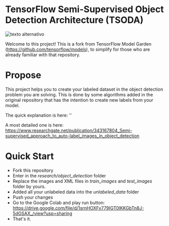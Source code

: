 # TensorFlow Semi-Supervised Object Detection Architecture (TSODA)

![texto alternativo](https://live.staticflickr.com/65535/50145046206_7231a8332c_b.jpg)

Welcome to this project! This is a fork from TensorFlow Model Garden (https://github.com/tensorflow/models), to simplify for those who are already familiar with that repository. 

# Propose
This project helps you to create your labeled dataset in the object detection problem you are solving. This is done by some algorithms added in the original repository that has the intention to create new labels from your model.

The quick explanation is here: ''

A most detailed one is here: https://www.researchgate.net/publication/343167804_Semi-supervised_approach_to_auto-label_images_in_object_detection

# Quick Start

- Fork this repository
- Enter in the *research/object_detection* folder
- Replace the images and XML files in *train_images* and *test_images* folder by yours.
- Added all your unlabeled data into the *unlabeled_data* folder
- Push your changes
- Go to the Google Colab and play run button: https://drive.google.com/file/d/1srnHOXFv779IGT0lKKGbTn8J-5dGSAX_/view?usp=sharing
- That's it.
